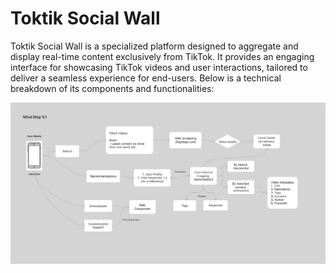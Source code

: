 # Toktik Social Wall
Toktik Social Wall is a specialized platform designed to aggregate and display real-time content exclusively from TikTok. It provides an engaging interface for showcasing TikTok videos and user interactions, tailored to deliver a seamless experience for end-users. Below is a technical breakdown of its components and functionalities:

![Diagram](/diagram.png "mind map v1")